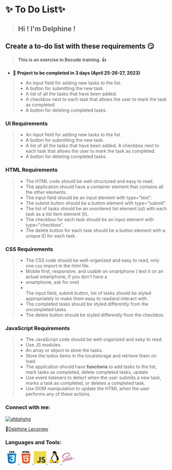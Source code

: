 # ✨ To Do List✨

> ## Hi ! I'm Delphine !

## Create a to-do list with these requirements :smirk:

> #### This is an exercise in Becode training. :+1:

* 🔭 **Project to be completed in 3 days (April 25-26-27, 2023)**

> * An input field for adding new tasks to the list.
> * A button for submitting the new task.
> * A list of all the tasks that have been added.
> * A checkbox next to each task that allows the user to mark the task as completed.
> * A button for deleting completed tasks.

### UI Requirements

> * An input field for adding new tasks to the list.
> * A button for submitting the new task.
> * A list of all the tasks that have been added.
>   A checkbox next to each task that allows the user to mark the task as completed.
> * A button for deleting completed tasks.

### HTML Requirements

> * The HTML code should be well-structured and easy to read.
> * The application should have a container element that contains all the other elements.
> * The input field should be an input element with type="text".
> * The submit button should be a button element with type="submit".
> * The list of tasks should be an unordered list element (ul) with each task as a list item element (li).
> * The checkbox for each task should be an input element with type="checkbox".
> * The delete button for each task should be a button element with a unique ID for each task.

### CSS Requirements

> * The CSS code should be well-organized and easy to read, only one css import in the html file.
> * Mobile first, responsive, and usable on smartphone ( test it on an actual smartphone, if you don't have a
> * smartphone, ask for one)
> * \
>   The input field, submit button, list of tasks should be styled appropriately to make them easy to readand interact with.
> * The completed tasks should be styled differently from the uncompleted tasks.
> * The delete button should be styled differently from the checkbox.

### JavaScript Requirements

> * The JavaScript code should be well-organized and easy to read.
> * Use JS modules.
> * An array or object to store the tasks.
> * Store the todos items in the localstorage and retrieve them on load.
> * The application should have  **functions**  to add tasks to the list, mark tasks as completed, delete completed tasks, update
> * Use event listeners to detect when the user submits a new task, marks a task as completed, or deletes a completed task.
> * Use DOM manipulation to update the HTML when the user performs any of these actions.


<h3 align="left">Connect with me:</h3>  <p align="left"><a href="https://linkedin.com/in/gfdghshg" target="blank"><img align="center" src="https://raw.githubusercontent.com/rahuldkjain/github-profile-readme-generator/master/src/images/icons/Social/linked-in-alt.svg" alt="gfdghshg" height="30" width="40" /></a> </p>

:link:[Delphine Lecorney](https://www.linkedin.com/in/delphine-lecorney-539781242/)


<h3 align="left">Languages and Tools:</h3><p align="left"> <a href="https://www.w3schools.com/css/" target="_blank" rel="noreferrer"> <img src="https://raw.githubusercontent.com/devicons/devicon/master/icons/css3/css3-original-wordmark.svg" alt="css3" width="40" height="40"/> </a> <a href="https://www.w3.org/html/" target="_blank" rel="noreferrer"> <img src="https://raw.githubusercontent.com/devicons/devicon/master/icons/html5/html5-original-wordmark.svg" alt="html5" width="40" height="40"/> </a> <a href="https://developer.mozilla.org/en-US/docs/Web/JavaScript" target="_blank" rel="noreferrer"> <img src="https://raw.githubusercontent.com/devicons/devicon/master/icons/javascript/javascript-original.svg" alt="javascript" width="40" height="40"/> </a> <a href="https://www.linux.org/" target="_blank" rel="noreferrer"> <img src="https://raw.githubusercontent.com/devicons/devicon/master/icons/linux/linux-original.svg" alt="linux" width="40" height="40"/> </a> <a href="https://sass-lang.com" target="_blank" rel="noreferrer"> <img src="https://raw.githubusercontent.com/devicons/devicon/master/icons/sass/sass-original.svg" alt="sass" width="40" height="40"/> </a> </p>